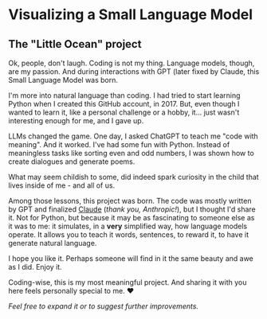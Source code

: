# Visualizing a Small Language Model

## The "Little Ocean" project

Ok, people, don't laugh. Coding is not my thing. Language models, though, are my passion. And during interactions with GPT (later fixed by Claude, this Small Language Model was born.

I'm more into natural language than coding. I had tried to start learning Python when I created this GitHub account, in 2017. But, even though I wanted to learn it, like a personal challenge or a hobby, it... just wasn't interesting enough for me, and I gave up.

LLMs changed the game. One day, I asked ChatGPT to teach me "code with meaning". And it worked. I've had some fun with Python. Instead of meaningless tasks like sorting even and odd numbers, I was shown how to create dialogues and generate poems.

What may seem childish to some, did indeed spark curiosity in the child that lives inside of me - and all of us.

Among those lessons, this project was born. The code was mostly written by GPT and finalized [Claude](https://github.com/claude) (*thank you, Anthropic!*), but I thought I'd share it. Not for Python, but because it may be as fascinating to someone else as it was to me: it simulates, in a **very** simplified way, how language models operate. It allows you to teach it words, sentences, to reward it, to have it generate natural language.

I hope you like it. Perhaps someone will find in it the same beauty and awe as I did. Enjoy it. 

Coding-wise, this is my most meaningful project. And sharing it with you here feels personally special to me. ❤️

*Feel free to expand it or to suggest further improvements.*




